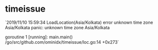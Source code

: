 # timeissue
`2019/11/10 15:59:34 LoadLocation(Asia/Kolkata) error unknown time zone Asia/Kolkata
panic: unknown time zone Asia/Kolkata

goroutine 1 [running]:
main.main()
        /go/src/github.com/ominidx/timeissue/loc.go:14 +0x273`
